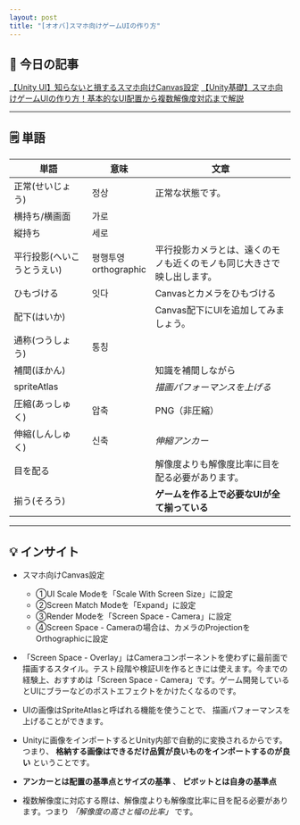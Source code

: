 ```yaml
---
layout: post
title: "[オオバ]スマホ向けゲームUIの作り方"
---
```


## 📖 今日の記事  
[【Unity UI】知らないと損するスマホ向けCanvas設定](https://shibuya24.info/entry/unity-ui-canvas?position=sidebar)
[【Unity基礎】スマホ向けゲームUIの作り方！基本的なUI配置から複数解像度対応まで解説](https://shibuya24.info/entry/unity-ui-layout)

---

## 🗒️ 単語

| 単語             | 意味                   | 文章                                  |
| -------------- | -------------------- | ----------------------------------- |
| 正常(せいじょう)      | 정상                   | 正常な状態です。                            |
| 横持ち/横画面        | 가로                   |                                     |
| 縦持ち            | 세로                   |                                     |
| 平行投影(へいこうとうえい) | 평행투영<br>orthographic | 平行投影カメラとは、遠くのモノも近くのモノも同じ大きさで映し出します。 |
| ひもづける          | 잇다                   | Canvasとカメラをひもづける                    |
| 配下(はいか)        |                      | Canvas配下にUIを追加してみましょう。              |
| 通称(つうしょう)      | 통칭                   |                                     |
| 補間(ほかん)        |                      | 知識を補間しながら                           |
| spriteAtlas    |                      | _描画パフォーマンスを上げる_                     |
| 圧縮(あっしゅく)      | 압축                   | PNG（非圧縮）                            |
| 伸縮(しんしゅく)      | 신축                   | _伸縮アンカー_                            |
| 目を配る           |                      | 解像度よりも解像度比率に目を配る必要があります。            |
| 揃う(そろう)        |                      | **ゲームを作る上で必要なUIが全て揃っている**           |

---

## 💡 インサイト

- スマホ向けCanvas設定
	- ①UI Scale Modeを「Scale With Screen Size」に設定
	- ②Screen Match Modeを「Expand」に設定
	- ③Render Modeを「Screen Space - Camera」に設定
	- ④Screen Space - Cameraの場合は、カメラのProjectionをOrthographicに設定

- 「Screen Space - Overlay」はCameraコンポーネントを使わずに最前面で描画するスタイル。テスト段階や検証UIを作るときには使えます。今までの経験上、おすすめは「Screen Space - Camera」です。ゲーム開発しているとUIにブラーなどのポストエフェクトをかけたくなるのです。
- UIの画像はSpriteAtlasと呼ばれる機能を使うことで、 描画パフォーマンスを上げることができます。
- Unityに画像をインポートするとUnity内部で自動的に変換されるからです。つまり、 **格納する画像はできるだけ品質が良いものをインポートするのが良い** ということです。
- **アンカーとは配置の基準点とサイズの基準** 、 **ピボットとは自身の基準点**
- 複数解像度に対応する際は、解像度よりも解像度比率に目を配る必要があります。つまり _「解像度の高さと幅の比率」_ です。